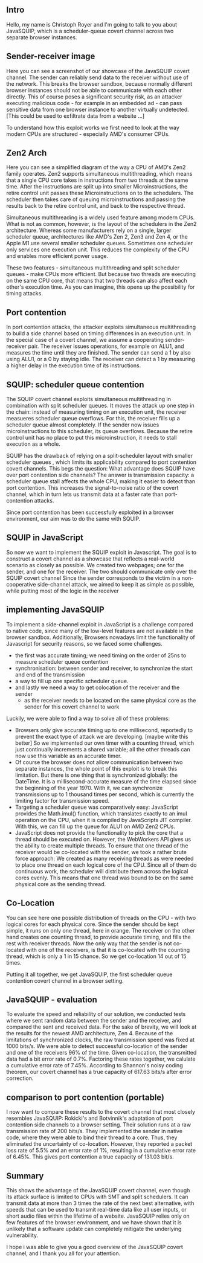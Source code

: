## Intro
Hello, my name is Christoph Royer and I'm going to talk to you about JavaSQUIP, 
which is a scheduler-queue covert channel across two separate browser instances.

## Sender-receiver image
Here you can see a screenshot of our showcase of the JavaSQUIP covert channel. 
The sender can reliably send data to the receiver without use of the network.
This breaks the browser sandbox, because normally different browser instances should not be able to
communicate with each other directly.
This of course poses a significant security risk,
as an attacker executing malicious code - for example in an embedded ad - 
can pass sensitive data from one browser instance to another virtually undetected.
[This could be used to exfiltrate data from a website ...]

To understand how this exploit works we first need to look at the way modern CPUs are structured - 
especially AMD's consumer CPUs.

## Zen2 Arch
Here you can see a simplified diagram of the way a CPU of AMD's Zen2 family operates. 
Zen2 supports simultaneous multithreading,
which means that a single CPU core takes in instructions from two threads at the same time.
After the instructions are split up into smaller Microinstructions,
the retire control unit passes these Microinstructions on to the schedulers.
The scheduler then takes care of queuing microinstructions 
and passing the results back to the retire control unit,
and back to the respective thread.

Simultaneous multithreading is a widely used feature among modern CPUs.
What is not as common, however, is the layout of the schedulers in the Zen2 architecture.
Whereas some manufacturers rely on a single, larger scheduler queue, 
architectures like AMD's Zen 2, Zen3 and Zen 4, or the Apple M1 use several smaller scheduler queues.
Sometimes one scheduler only services one execution unit.
This reduces the complexity of the CPU and enables more efficient power usage.

These two features - simultaneous multithreading and split scheduler queues - make CPUs more efficient.
But because two threads are executing on the same CPU core,
that means that two threads can also affect each other's execution time.
As you can imagine, this opens up the possibility for timing attacks.

## Port contention
In port contention attacks, the attacker exploits simultaneous multithreading 
to build a side channel based on timing differences in an execution unit.
In the special case of a covert channel, we assume a cooperating sender-receiver pair.
The receiver issues operations, for example on ALU1, and measures the time until they are finished.
The sender can send a 1 by also using ALU1, or a 0 by staying idle.
The receiver can detect a 1 by measuring a higher delay in the execution time of its instructions.

## SQUIP: scheduler queue contention
The SQUIP covert channel exploits simultaneous multithreading in combination with split scheduler queues.
It moves the attack up one step in the chain: 
instead of measuring timing on an execution unit, the receiver measueres scheduler queue overflows.
For this, the receiver fills up a scheduler queue almost completely.
If the sender now issues microinstructions to this scheduler, its queue overflows.
Because the retire control unit has no place to put this microinstruction, it needs to stall execution as a whole.

SQUIP has the drawback of relying on a split-scheduler layout with smaller scheduler queues ,
which limits its applicability compared to port contention covert channels.
This begs the question: What advantage does SQUIP have over port contention side channels?
The answer is transmission capacity: 
a scheduler queue stall affects the whole CPU, making it easier to detect than port contention.
This increases the signal-to-noise ratio of the covert channel,
which in turn lets us transmit data at a faster rate than port-contention attacks.

Since port contention has been successfully exploited in a browser environment, 
our aim was to do the same with SQUIP.

## SQUIP in JavaScript
So now we want to implement the SQUIP exploit in Javascript.
The goal is to construct a covert channel as a showcase that reflects 
a real-world scenario as closely as possible.
We created two webpages; one for the sender, and one for the receiver.
The two should communicate only over the SQUIP covert channel
Since the sender corresponds to the victim in a non-cooperative side-channel attack,
we aimed to keep it as simple as possible, while putting most of the logic in the receiver

## implementing JavaSQUIP
To implement a side-channel exploit in JavaScript is a challenge compared to native code,
since many of the low-level features are not available in the browser sandbox.
Additionally, Browsers nowadays limit the functionality of Javascript for security reasons, 
so we faced some challenges.
- the first was accurate timing; we need timing on the order of 25ns to measure scheduler queue contention
- synchronisation: between sender and receiver, to synchronize the start and end of the transmission
- a way to fill up one specific scheduler queue.
- and lastly we need a way to get colocation of the receiver and the sender
  - as the receiver needs to be located on the same physical core as the sender for this covert channel to work

Luckily, we were able to find a way to solve all of these problems:

- Browsers only give accurate timing up to one millisecond,
reportedly to prevent the exact type of attack we are developing. [maybe write this better]
So we implemented our own timer with a counting thread,
which just continually increments a shared variable;
all the other threads can now use this variable as an accurate timer.
- Of course the browser does not allow communication between two separate instances, the whole point of this exploit is to break this limitation.
But there is one thing that is synchronized globally: the DateTime.
It is a millisecond-accurate measure of the time elapsed since the beginning of the year 1970.
With it, we can synchronize transmissions up to 1 thousand times per second, which is currently the limiting factor for transmission speed.
- Targeting a scheduler queue was comparatively easy: JavaScript provides the Math.imul() function,
which translates exactly to an imul operation on the CPU, when it is compiled by JavaScripts JIT compiler.
With this, we can fill up the queue for ALU1 on AMD Zen2 CPUs.
- JavaScript does not provide the functionality to pick the core that a thread should be executed on.
However, the WebWorkers API gives us the ability to create multiple threads.
To ensure that one thread of the receiver would be co-located with the sender,
we took a rather brute force approach:
We created as many receiving threads as were needed to place one thread on each logical core of the CPU.
Since all of them do continuous work, the scheduler will distribute them across the logical cores evenly.
This means that one thread was bound to be on the same physical core as the sending thread.

## Co-Location
You can see here one possible distribution of threads on the CPU - 
with two logical cores for each physical core.
Since the sender should be kept simple, it runs on only one thread, here in orange.
The receiver on the other hand creates one counting thread, to provide accurate timing,
and fills the rest with receiver threads.
Now the only way that the sender is not co-located with one of the receivers,
is that it is co-located with the counting thread, which is only a 1 in 15 chance.
So we get co-location 14 out of 15 times.

Putting it all together, we get JavaSQUIP, the first scheduler queue contention covert channel in a browser setting.
## JavaSQUIP - evaluation
To evaluate the speed and reliability of our solution, we conducted tests where we sent random data between 
the sender and the receiver, and compared the sent and received data.
For the sake of brevity, we will look at the results for the newest AMD architecture, Zen 4.
Because of the limitations of synchronized clocks, the raw transmission speed was fixed at 1000 bits/s.
We were able to detect successful co-location of the sender and one of the receivers 96% of the time.
Given co-location, the transmitted data had a bit error rate of 0.7%.
Factoring these rates together, we calulate a cumulative error rate of 7.45%.
According to Shannon's noisy coding theorem, our covert channel has a true capacity of 
617.63 bits/s after error correction.

## comparison to port contention (portable)
I now want to compare these results to the covert channel that most closely resembles JavaSQUIP:
Rokicki's and Botvinnik's adaptation of port contention side channels to a browser setting.
Their solution runs at a raw transmission rate of 200 bits/s.
They implemented the sender in native code, where they were able to bind their thread to a core.
Thus, they eliminated the uncertainty of co-location.
However, they reported a packet loss rate of 5.5% and an error rate of 1%, 
resulting in a cumulative error rate of 6.45%.
This gives port contention a true capacity of 131.03 bit/s.

## Summary
This shows the advantage of the JavaSQUIP covert channel, 
even though its attack surface is limited to CPUs with SMT and split schedulers.
It can transmit data at more than 3 times the rate of the next best alternative, 
with speeds that can be used to transmit real-time data like all user inputs, 
or short audio files within the lifetime of a website.
JavaSQUIP relies only on few features of the browser environment, 
and we have shown that it is unlikely that a software update can completely mitigate the underlying vulnerability.


I hope i was able to give you a good overview of the JavaSQUIP covert channel, and I thank you all for your attention.
